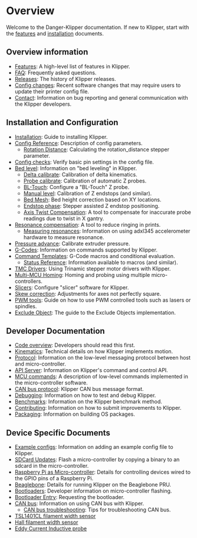 # Overview

Welcome to the Danger-Klipper documentation. If new to Klipper, start with
the [features](Features.md) and [installation](Installation.md)
documents.

## Overview information

- [Features](Features.md): A high-level list of features in Klipper.
- [FAQ](FAQ.md): Frequently asked questions.
- [Releases](Releases.md): The history of Klipper releases.
- [Config changes](Config_Changes.md): Recent software changes that
may require users to update their printer config file.
- [Contact](Contact.md): Information on bug reporting and general
communication with the Klipper developers.

## Installation and Configuration

- [Installation](Installation.md): Guide to installing Klipper.
- [Config Reference](Config_Reference.md): Description of config
  parameters.
  - [Rotation Distance](Rotation_Distance.md): Calculating the
    rotation_distance stepper parameter.
- [Config checks](Config_checks.md): Verify basic pin settings in the
  config file.
- [Bed level](Bed_Level.md): Information on "bed leveling" in Klipper.
  - [Delta calibrate](Delta_Calibrate.md): Calibration of delta
    kinematics.
  - [Probe calibrate](Probe_Calibrate.md): Calibration of automatic Z
    probes.
  - [BL-Touch](BLTouch.md): Configure a "BL-Touch" Z probe.
  - [Manual level](Manual_Level.md): Calibration of Z endstops (and
    similar).
  - [Bed Mesh](Bed_Mesh.md): Bed height correction based on XY
    locations.
  - [Endstop phase](Endstop_Phase.md): Stepper assisted Z endstop
    positioning.
  - [Axis Twist Compensation](Axis_Twist_Compensation.md): A tool to compensate
    for inaccurate probe readings due to twist in X gantry.
- [Resonance compensation](Resonance_Compensation.md): A tool to
  reduce ringing in prints.
  - [Measuring resonances](Measuring_Resonances.md): Information on
    using adxl345 accelerometer hardware to measure resonance.
- [Pressure advance](Pressure_Advance.md): Calibrate extruder
  pressure.
- [G-Codes](G-Codes.md): Information on commands supported by Klipper.
- [Command Templates](Command_Templates.md): G-Code macros and
  conditional evaluation.
  - [Status Reference](Status_Reference.md): Information available to
    macros (and similar).
- [TMC Drivers](TMC_Drivers.md): Using Trinamic stepper motor drivers
  with Klipper.
- [Multi-MCU Homing](Multi_MCU_Homing.md): Homing and probing using multiple micro-controllers.
- [Slicers](Slicers.md): Configure "slicer" software for Klipper.
- [Skew correction](Skew_Correction.md): Adjustments for axes not
  perfectly square.
- [PWM tools](Using_PWM_Tools.md): Guide on how to use PWM controlled
  tools such as lasers or spindles.
- [Exclude Object](Exclude_Object.md): The guide to the Exclude Objects
  implementation.

## Developer Documentation

- [Code overview](Code_Overview.md): Developers should read this
  first.
- [Kinematics](Kinematics.md): Technical details on how Klipper
  implements motion.
- [Protocol](Protocol.md): Information on the low-level messaging
  protocol between host and micro-controller.
- [API Server](API_Server.md): Information on Klipper's command and
  control API.
- [MCU commands](MCU_Commands.md): A description of low-level commands
  implemented in the micro-controller software.
- [CAN bus protocol](CANBUS_protocol.md): Klipper CAN bus message
  format.
- [Debugging](Debugging.md): Information on how to test and debug
  Klipper.
- [Benchmarks](Benchmarks.md): Information on the Klipper benchmark
  method.
- [Contributing](CONTRIBUTING.md): Information on how to submit
  improvements to Klipper.
- [Packaging](Packaging.md): Information on building OS packages.

## Device Specific Documents

- [Example configs](Example_Configs.md): Information on adding an
  example config file to Klipper.
- [SDCard Updates](SDCard_Updates.md): Flash a micro-controller by
  copying a binary to an sdcard in the micro-controller.
- [Raspberry Pi as Micro-controller](RPi_microcontroller.md): Details
  for controlling devices wired to the GPIO pins of a Raspberry Pi.
- [Beaglebone](Beaglebone.md): Details for running Klipper on the
  Beaglebone PRU.
- [Bootloaders](Bootloaders.md): Developer information on
  micro-controller flashing.
- [Bootloader Entry](Bootloader_Entry.md): Requesting the bootloader.
- [CAN bus](CANBUS.md): Information on using CAN bus with Klipper.
  - [CAN bus troubleshooting](CANBUS_Troubleshooting.md): Tips for
    troubleshooting CAN bus.
- [TSL1401CL filament width sensor](TSL1401CL_Filament_Width_Sensor.md)
- [Hall filament width sensor](Hall_Filament_Width_Sensor.md)
- [Eddy Current Inductive probe](Eddy_Probe.md)
